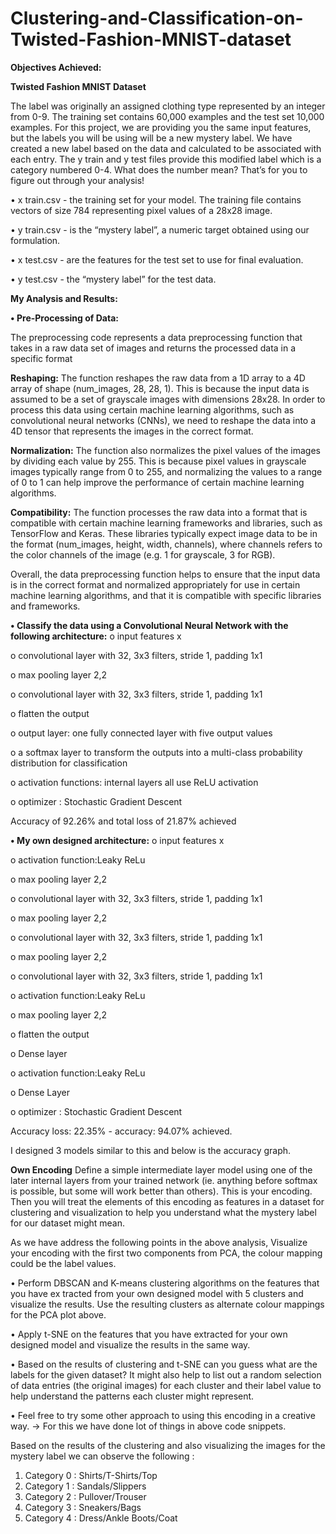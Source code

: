 # Clustering-and-Classification-on-Twisted-Fashion-MNIST-dataset

**Objectives Achieved:**

**Twisted Fashion MNIST Dataset**

The label was originally an assigned clothing type represented by an integer from 0-9. The training
set contains 60,000 examples and the test set 10,000 examples. For this project, we are providing you the same input features, but the labels you will be using will be a new mystery label. We have created a new label based on the data and calculated to be associated with each entry. The y train and y test files provide this modified label which is a category numbered 0-4. What does the number mean? That’s for you to figure out through your analysis!

• x train.csv - the training set for your model. The training file contains vectors of size 784 representing pixel values of a 28x28 image.

• y train.csv - is the “mystery label”, a numeric target obtained using our formulation.

• x test.csv - are the features for the test set to use for final evaluation.

• y test.csv - the “mystery label” for the test data.

**My Analysis and Results:**

**•	Pre-Processing of Data:**

The preprocessing code represents a data preprocessing function that takes in a raw data set of images and returns the processed data in a specific format

**Reshaping:** The function reshapes the raw data from a 1D array to a 4D array of shape (num_images, 28, 28, 1). This is because the input data is assumed to be a set of grayscale images with dimensions 28x28. In order to process this data using certain machine learning algorithms, such as convolutional neural networks (CNNs), we need to reshape the data into a 4D tensor that represents the images in the correct format.

**Normalization:** The function also normalizes the pixel values of the images by dividing each value by 255. This is because pixel values in grayscale images typically range from 0 to 255, and normalizing the values to a range of 0 to 1 can help improve the performance of certain machine learning algorithms.

**Compatibility:** The function processes the raw data into a format that is compatible with certain machine learning frameworks and libraries, such as TensorFlow and Keras. These libraries typically expect image data to be in the format (num_images, height, width, channels), where channels refers to the color channels of the image (e.g. 1 for grayscale, 3 for RGB).

Overall, the data preprocessing function helps to ensure that the input data is in the correct format and normalized appropriately for use in certain machine learning algorithms, and that it is compatible with specific libraries and frameworks.

**•	Classify the data using a Convolutional Neural Network with the following architecture:**
o	input features x

o	convolutional layer with 32, 3x3 filters, stride 1, padding 1x1

o	 max pooling layer 2,2

o	convolutional layer with 32, 3x3 filters, stride 1, padding 1x1

o	flatten the output

o	output layer: one fully connected layer with five output values

o	a softmax layer to transform the outputs into a multi-class probability distribution for classification

o	activation functions: internal layers all use ReLU activation

o	optimizer : Stochastic Gradient Descent

Accuracy of 92.26% and total loss of 21.87% achieved

**•	My own designed architecture:**
o	input features x

o	activation function:Leaky ReLu

o	max pooling layer 2,2

o	convolutional layer with 32, 3x3 filters, stride 1, padding 1x1

o	max pooling layer 2,2

o	convolutional layer with 32, 3x3 filters, stride 1, padding 1x1

o	max pooling layer 2,2

o	convolutional layer with 32, 3x3 filters, stride 1, padding 1x1

o	activation function:Leaky ReLu

o	max pooling layer 2,2

o	flatten the output

o	Dense layer

o	activation function:Leaky ReLu

o	Dense Layer

o	optimizer : Stochastic Gradient Descent

Accuracy loss: 22.35% - accuracy: 94.07% achieved.

I designed 3 models similar to this and below is the accuracy graph.
 
**Own Encoding**
Define a simple intermediate layer model using one of the later internal layers from your trained network (ie. anything before softmax is possible, but some will work better than others). This is your encoding. Then you will treat the elements of this encoding as features in a dataset for clustering and visualization to help you understand what the mystery label for our dataset might mean.

As we have address the following points in the above analysis, Visualize your encoding with the first two components from PCA, the colour mapping could be the label values.

• Perform DBSCAN and K-means clustering algorithms on the features that you have ex tracted from your own designed model with 5 clusters and visualize the results. Use the resulting clusters as alternate colour mappings for the PCA plot above.

• Apply t-SNE on the features that you have extracted for your own designed model and visualize the results in the same way.

• Based on the results of clustering and t-SNE can you guess what are the labels for the given dataset? It might also help to list out a random selection of data entries (the original images) for each cluster and their label value to help understand the patterns each cluster might represent.

• Feel free to try some other approach to using this encoding in a creative way. -> For this we have done lot of things in above code snippets.

Based on the results of the clustering and also visualizing the images for the mystery label we can observe the following :
1.	Category 0 : Shirts/T-Shirts/Top
2.	Category 1 : Sandals/Slippers
3.	Category 2 : Pullover/Trouser
4.	Category 3 : Sneakers/Bags
5.	Category 4 : Dress/Ankle Boots/Coat
